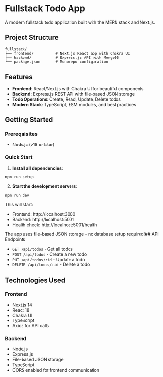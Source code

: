# Fullstack Todo App

A modern fullstack todo application built with the MERN stack and Next.js.

## Project Structure

```
fullstack/
├── frontend/          # Next.js React app with Chakra UI
├── backend/           # Express.js API with MongoDB
└── package.json       # Monorepo configuration
```

## Features

- **Frontend**: React/Next.js with Chakra UI for beautiful components
- **Backend**: Express.js REST API with file-based JSON storage
- **Todo Operations**: Create, Read, Update, Delete todos
- **Modern Stack**: TypeScript, ESM modules, and best practices

## Getting Started

### Prerequisites
- Node.js (v18 or later)

### Quick Start

1. **Install all dependencies**:
```bash
npm run setup
```

2. **Start the development servers**:
```bash
npm run dev
```

This will start:
- Frontend: http://localhost:3000
- Backend: http://localhost:5001
- Health check: http://localhost:5001/health

The app uses file-based JSON storage - no database setup required!## API Endpoints

- `GET /api/todos` - Get all todos
- `POST /api/todos` - Create a new todo
- `PUT /api/todos/:id` - Update a todo
- `DELETE /api/todos/:id` - Delete a todo

## Technologies Used

### Frontend
- Next.js 14
- React 18
- Chakra UI
- TypeScript
- Axios for API calls

### Backend
- Node.js
- Express.js
- File-based JSON storage
- TypeScript
- CORS enabled for frontend communication

